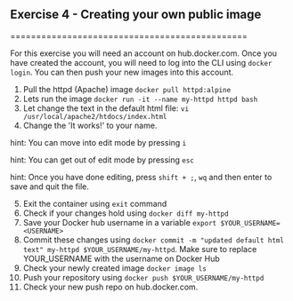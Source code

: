 ## Exercise 4 - Creating your own public image
==============================================

For this exercise you will need an account on hub.docker.com. Once you have created the account, you will need to log into the CLI using `docker login`. You can then push your new images into this account.

1. Pull the httpd (Apache) image `docker pull httpd:alpine`
2. Lets run the image `docker run -it --name my-httpd httpd bash`
3. Let change the text in the default html file: `vi /usr/local/apache2/htdocs/index.html`
4. Change the 'It works!' to your name.

hint: You can move into edit mode by pressing `i`

hint: You can get out of edit mode by pressing `esc`

hint: Once you have done editing, press `shift + ;`, `wq` and then enter to save and quit the file.

5. Exit the container using `exit` command
6. Check if your changes hold using `docker diff my-httpd`
7. Save your Docker hub username in a variable `export $YOUR_USERNAME=<USERNAME>`
8. Commit these changes using `docker commit -m "updated default html text" my-httpd $YOUR_USERNAME/my-httpd`. Make sure to replace YOUR_USERNAME with the username on Docker Hub
9. Check your newly created image `docker image ls`
10. Push your repository using `docker push $YOUR_USERNAME/my-httpd`
11. Check your new push repo on hub.docker.com.
